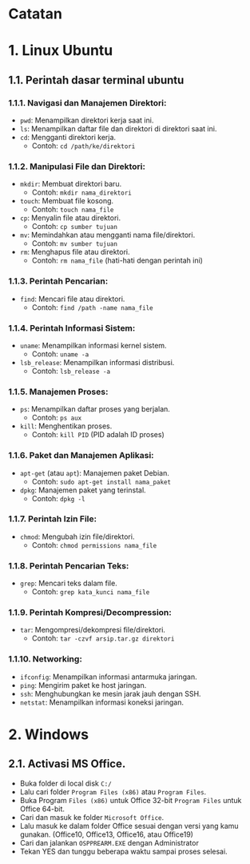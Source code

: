 # Catatan

# 1. Linux Ubuntu
## 1.1. Perintah dasar terminal ubuntu

### 1.1.1. Navigasi dan Manajemen Direktori:
- `pwd`: Menampilkan direktori kerja saat ini.
- `ls`: Menampilkan daftar file dan direktori di direktori saat ini.
- `cd`: Mengganti direktori kerja.
  - Contoh: `cd /path/ke/direktori`

### 1.1.2. Manipulasi File dan Direktori:
- `mkdir`: Membuat direktori baru.
  - Contoh: `mkdir nama_direktori`
- `touch`: Membuat file kosong.
  - Contoh: `touch nama_file`
- `cp`: Menyalin file atau direktori.
  - Contoh: `cp sumber tujuan`
- `mv`: Memindahkan atau mengganti nama file/direktori.
  - Contoh: `mv sumber tujuan`
- `rm`: Menghapus file atau direktori.
  - Contoh: `rm nama_file` (hati-hati dengan perintah ini)

### 1.1.3. Perintah Pencarian:
- `find`: Mencari file atau direktori.
  - Contoh: `find /path -name nama_file`

### 1.1.4. Perintah Informasi Sistem:
- `uname`: Menampilkan informasi kernel sistem.
  - Contoh: `uname -a`
- `lsb_release`: Menampilkan informasi distribusi.
  - Contoh: `lsb_release -a`

### 1.1.5. Manajemen Proses:
- `ps`: Menampilkan daftar proses yang berjalan.
  - Contoh: `ps aux`
- `kill`: Menghentikan proses.
  - Contoh: `kill PID` (PID adalah ID proses)

### 1.1.6. Paket dan Manajemen Aplikasi:
- `apt-get` (atau `apt`): Manajemen paket Debian.
  - Contoh: `sudo apt-get install nama_paket`
- `dpkg`: Manajemen paket yang terinstal.
  - Contoh: `dpkg -l`

### 1.1.7. Perintah Izin File:
- `chmod`: Mengubah izin file/direktori.
  - Contoh: `chmod permissions nama_file`

### 1.1.8. Perintah Pencarian Teks:
- `grep`: Mencari teks dalam file.
  - Contoh: `grep kata_kunci nama_file`

### 1.1.9. Perintah Kompresi/Decompression:
- `tar`: Mengompresi/dekompresi file/direktori.
  - Contoh: `tar -czvf arsip.tar.gz direktori`

### 1.1.10. Networking:
- `ifconfig`: Menampilkan informasi antarmuka jaringan.
- `ping`: Mengirim paket ke host jaringan.
- `ssh`: Menghubungkan ke mesin jarak jauh dengan SSH.
- `netstat`: Menampilkan informasi koneksi jaringan.

# 2. Windows

## 2.1. Activasi MS Office.
- Buka folder di local disk `C:/`
- Lalu cari folder `Program Files (x86)` atau `Program Files`.
- Buka Program `Files (x86)` untuk Office 32-bit `Program Files` untuk Office 64-bit.
- Cari dan masuk ke folder `Microsoft Office`.
- Lalu masuk ke dalam folder Office sesuai dengan versi yang kamu gunakan. (Office10, Office13, Office16, atau Office19)
- Cari dan jalankan `OSPPREARM.EXE` dengan Administrator
- Tekan YES dan tunggu beberapa waktu sampai proses selesai.
